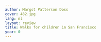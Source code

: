 ```yaml
---
author: Margot Patterson Doss
cover: 482.jpg
lang: nl
layout: review
title: Walks for children in San Francisco
year: 0
---
```


